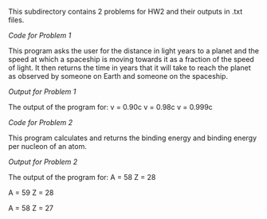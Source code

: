 This subdirectory contains 2 problems for HW2 and their outputs in .txt files.

*Code for Problem 1*

This program asks the user for the distance in light years to a planet and the
speed at which a spaceship is moving towards it as a fraction of the speed of
light. It then returns the time in years that it will take to reach the planet
as observed by someone on Earth and someone on the spaceship.

*Output for Problem 1*

The output of the program for:
v = 0.90c
v = 0.98c
v = 0.999c

*Code for Problem 2*

This program calculates and returns the binding energy and binding energy per
nucleon of an atom.

*Output for Problem 2*

The output of the program for:
A = 58
Z = 28

A = 59
Z = 28

A = 58
Z = 27

